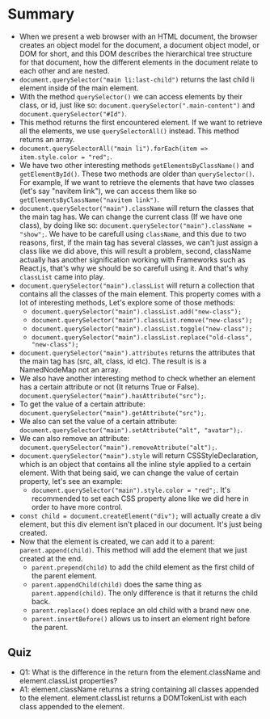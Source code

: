 # Summary

- When we present a web browser with an HTML document, the browser creates an object model for the document, a document object model, or DOM for short, and this DOM describes the hierarchical tree structure for that document, how the different elements in the document relate to each other and are nested.
- `document.querySelector("main li:last-child")` returns the last child li element inside of the main element.
- With the method `querySelector()` we can access elements by their class, or id, just like so: `document.querySelector(".main-content")` and `document.querySelector("#Id")`.
- This method returns the first encountered element. If we want to retrieve all the elements, we use `querySelectorAll()` instead. This method returns an array.
- `document.querySelectorAll("main li").forEach(item => item.style.color = "red";`.
- We have two other interesting methods `getElementsByClassName()` and `getElementById()`. These two methods are older than `querySelector()`. For example, If we want to retrieve the elements that have two classes (let's say "navitem link"), we can access them like so `getElementsByClassName("navitem link")`.
- `document.querySelector("main").className` will return the classes that the main tag has. We can change the current class (If we have one class), by doing like so: `document.querySelector("main").className = "show";`. We have to be carefull using `className`, and this due to two reasons, first, if the main tag has several classes, we can't just assign a class like we did above, this will result a problem, second, className actually has another signification working with Frameworks such as React.js, that's why we should be so carefull using it. And that's why `classList` came into play.
- `document.querySelector("main").classList` will return a collection that contains all the classes of the main element. This property comes with a lot of interesting methods, Let's explore some of those methods:
  - `document.querySelector("main").classList.add("new-class");`
  - `document.querySelector("main").classList.remove("new-class");`
  - `document.querySelector("main").classList.toggle("new-class");`
  - `document.querySelector("main").classList.replace("old-class", "new-class");`
- `document.querySelector("main").attributes` returns the attributes that the main tag has (src, alt, class, id etc). The result is is a NamedNodeMap not an array.
- We also have another interesting method to check whether an element has a certain attribute or not (It returns True or False). `document.querySelector("main").hasAttribute("src");`.
- To get the value of a certain attribute: `document.querySelector("main").getAttribute("src");`.
- We also can set the value of a certain attribute: `document.querySelector("main").setAttribute("alt", "avatar");`.
- We can also remove an attribute: `document.querySelector("main").removeAttribute("alt");`.
- `document.querySelector("main").style` will return CSSStyleDeclaration, which is an object that contains all the inline style applied to a certain element. With that being said, we can change the value of certain property, let's see an example:
  - `document.querySelector("main").style.color = "red";`. It's recommended to set each CSS property alone like we did here in order to have more control.
- `const child = document.createElement("div");` will actually create a div element, but this div element isn't placed in our document. It's just being created.
- Now that the element is created, we can add it to a parent: `parent.append(child)`. This method will add the element that we just created at the end.
  - `parent.prepend(child)` to add the child element as the first child of the parent element.
  - `parent.appendChild(child)` does the same thing as `parent.append(child)`. The only difference is that it returns the child back.
  - `parent.replace()` does replace an old child with a brand new one.
  - `parent.insertBefore()` allows us to insert an element right before the parent.

## Quiz

- Q1: What is the difference in the return from the element.className and element.classList properties?
- A1: element.className returns a string containing all classes appended to the element. element.classList returns a DOMTokenList with each class appended to the element.
